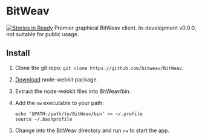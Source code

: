 # BitWeav
[![Stories in Ready](https://badge.waffle.io/bitweav/BitWeav.png)](http://waffle.io/bitweav/BitWeav)
Premier graphical BitWeav client. In-development v0.0.0, not suitable for public usage.

## Install
 1. Clone the git repo: `git clone https://github.com/bitweav/BitWeav`.
 2. [Download](https://github.com/rogerwang/node-webkit#downloads) node-webkit package.
 3. Extract the node-webkit files into BitWeav/bin.
 4. Add the `nw` executable to your path:

    ```
    echo ‘$PATH:/path/to/BitWeav/bin’ >> ~/.profile
    source ~/.bashprofile
    ```
 4. Change into the BitWeav directory and run `nw` to start the app.
